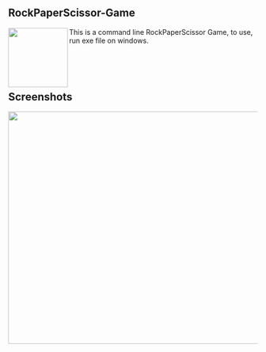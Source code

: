 <h2>RockPaperScissor-Game</h2>
<img align="left" width="120" height="120" src="https://imgur.com/3PBtmrX.jpg">
This is a command line RockPaperScissor Game, to use, run exe file on windows.
<h2></h2>
<br></br>
<h2>Screenshots</h2>
<img align="centre" width="700" height="470" src="https://imgur.com/HWNRurB.png">
